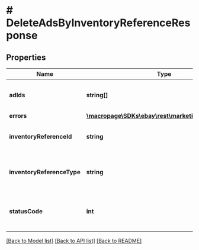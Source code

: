 # # DeleteAdsByInventoryReferenceResponse

## Properties

Name | Type | Description | Notes
------------ | ------------- | ------------- | -------------
**adIds** | **string[]** | The unique identifier of the ad that was deleted, or the ad that the seller attempted to delete.&lt;span class&#x3D;\&quot;tablenote\&quot;&gt;&lt;b&gt;Note:&lt;/b&gt;Although the field name is plural and it is an array, only one ad ID will be returned here since there can be only one ad per listing.&lt;/span&gt; | [optional]
**errors** | [**\macropage\SDKs\ebay\rest\marketing\Model\Error[]**](Error.md) | The container for the errors associated with the request. | [optional]
**inventoryReferenceId** | **string** | The inventory reference ID is a seller-defined SKU value for a single-item listing, or a seller-defined identifier for an inventory item group. Both of these values are defined when using the Inventory API, and an inventory item group is used to create a multiple-variation listing. | [optional]
**inventoryReferenceType** | **string** | The enumeration value returned here indicates if the ad was for a single-variation listing or a multiple-variation listing. For implementation help, refer to &lt;a href&#x3D;&#39;https://developer.ebay.com/api-docs/sell/marketing/types/pls:InventoryReferenceTypeEnum&#39;&gt;eBay API documentation&lt;/a&gt; | [optional]
**statusCode** | **int** | An HTTP status code indicating if the corresponding ad was successfully deleted or not. &lt;code&gt;200 Successful&lt;/code&gt; should be returned for successfully deleted ads. &lt;span class&#x3D;\&quot;tablenote\&quot;&gt;&lt;b&gt;Note:&lt;/b&gt;A status code is returned for each ad that the seller deletes, or attempts to delete.&lt;/span&gt; | [optional]

[[Back to Model list]](../../README.md#models) [[Back to API list]](../../README.md#endpoints) [[Back to README]](../../README.md)
